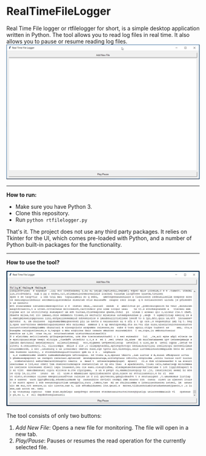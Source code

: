 # RealTimeFileLogger


Real Time File logger or rtfilelogger for short, is a simple desktop application written in Python. The tool allows you to read log files in real time. It also allows you to pause or resume reading log files.
![Simple file logger](https://github.com/minaandrawos/RealTimeFileLogger/blob/master/screenshot.png)

----
**How to run:**

 - Make sure you have Python 3.
 - Clone this repository.
 - Run `python rtfilelogger.py`

That's it. The project does not use any third party packages. It relies on Tkinter for the UI, which comes pre-loaded with Python, and a number of Python built-in packages for the functionality. 

----
**How to use the tool?**

![rtfilelogger with some files running](https://github.com/minaandrawos/RealTimeFileLogger/blob/master/screenshotwithfiles.png)

The tool consists of only two buttons:

 1. *Add New File*: Opens a new file for monitoring. The file will open in a new tab.
 2. *Play/Pause*:  Pauses or resumes the read operation for the currently selected file.
